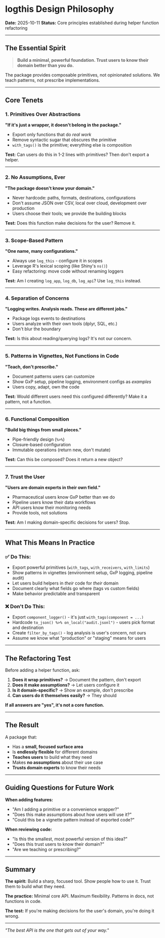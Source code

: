 # logthis Design Philosophy

**Date:** 2025-10-11
**Status:** Core principles established during helper function refactoring

---

## The Essential Spirit

> **Build a minimal, powerful foundation. Trust users to know their domain better than you do.**

The package provides composable primitives, not opinionated solutions. We teach patterns, not prescribe implementations.

---

## Core Tenets

### 1. Primitives Over Abstractions
**"If it's just a wrapper, it doesn't belong in the package."**

- Export only functions that do *real work*
- Remove syntactic sugar that obscures the primitive
- `with_tags()` is the primitive; everything else is composition

**Test:** Can users do this in 1-2 lines with primitives? Then don't export a helper.

---

### 2. No Assumptions, Ever
**"The package doesn't know your domain."**

- Never hardcode: paths, formats, destinations, configurations
- Don't assume JSON over CSV, local over cloud, development over production
- Users choose their tools; we provide the building blocks

**Test:** Does this function make decisions for the user? Remove it.

---

### 3. Scope-Based Pattern
**"One name, many configurations."**

- Always use `log_this` - configure it in scopes
- Leverage R's lexical scoping (like Shiny's `ns()`)
- Easy refactoring: move code without renaming loggers

**Test:** Am I creating `log_app`, `log_db`, `log_api`? Use `log_this` instead.

---

### 4. Separation of Concerns
**"Logging writes. Analysis reads. These are different jobs."**

- Package logs events to destinations
- Users analyze with their own tools (dplyr, SQL, etc.)
- Don't blur the boundary

**Test:** Is this about reading/querying logs? It's not our concern.

---

### 5. Patterns in Vignettes, Not Functions in Code
**"Teach, don't prescribe."**

- Document patterns users can customize
- Show GxP setup, pipeline logging, environment configs as *examples*
- Users copy, adapt, own the code

**Test:** Would different users need this configured differently? Make it a pattern, not a function.

---

### 6. Functional Composition
**"Build big things from small pieces."**

- Pipe-friendly design (`%>%`)
- Closure-based configuration
- Immutable operations (return new, don't mutate)

**Test:** Can this be composed? Does it return a new object?

---

### 7. Trust the User
**"Users are domain experts in their own field."**

- Pharmaceutical users know GxP better than we do
- Pipeline users know their data workflows
- API users know their monitoring needs
- Provide tools, not solutions

**Test:** Am I making domain-specific decisions for users? Stop.

---

## What This Means In Practice

### ✅ Do This:
- Export powerful primitives (`with_tags`, `with_receivers`, `with_limits`)
- Show patterns in vignettes (environment setup, GxP logging, pipeline audit)
- Let users build helpers in *their* code for *their* domain
- Document clearly what fields go where (tags vs custom fields)
- Make behavior predictable and transparent

### ❌ Don't Do This:
- Export `component_logger()` - it's just `with_tags(component = ...)`
- Hardcode `to_json() %>% on_local("audit.jsonl")` - users pick format and destination
- Create `filter_by_tags()` - log analysis is user's concern, not ours
- Assume we know what "production" or "staging" means for users

---

## The Refactoring Test

Before adding a helper function, ask:

1. **Does it wrap primitives?** → Document the pattern, don't export
2. **Does it make assumptions?** → Let users configure it
3. **Is it domain-specific?** → Show an example, don't prescribe
4. **Can users do it themselves easily?** → They should

**If all answers are "yes", it's not a core function.**

---

## The Result

A package that:
- Has a **small, focused surface area**
- Is **endlessly flexible** for different domains
- **Teaches users** to build what they need
- Makes **no assumptions** about their use case
- **Trusts domain experts** to know their needs

---

## Guiding Questions for Future Work

**When adding features:**
- "Am I adding a primitive or a convenience wrapper?"
- "Does this make assumptions about how users will use it?"
- "Could this be a vignette pattern instead of exported code?"

**When reviewing code:**
- "Is this the smallest, most powerful version of this idea?"
- "Does this trust users to know their domain?"
- "Are we teaching or prescribing?"

---

## Summary

**The spirit:** Build a sharp, focused tool. Show people how to use it. Trust them to build what they need.

**The practice:** Minimal core API. Maximum flexibility. Patterns in docs, not functions in code.

**The test:** If you're making decisions for the user's domain, you're doing it wrong.

---

*"The best API is the one that gets out of your way."*
